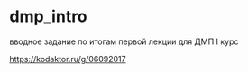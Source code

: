 # dmp_intro
вводное задание по итогам первой лекции для ДМП I курс

https://kodaktor.ru/g/06092017

